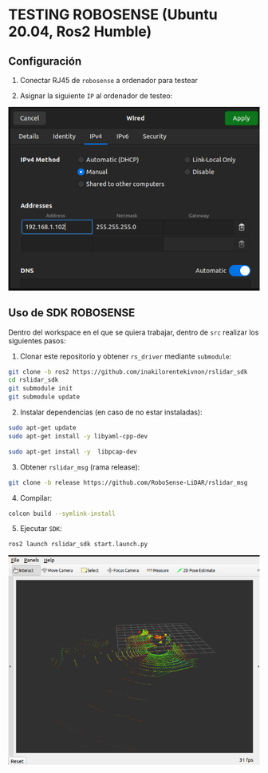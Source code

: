 # TESTING ROBOSENSE (Ubuntu 20.04, Ros2 Humble)


## Configuración 

1. Conectar RJ45 de `robosense` a ordenador para testear

2. Asignar la siguiente `IP` al ordenador de testeo:

![ConfigROBOSENSE](img/configROBOSENSE.png)



## Uso de SDK ROBOSENSE

Dentro del workspace en el que se quiera trabajar, dentro de `src` realizar los siguientes pasos:

1. Clonar este repositorio y obtener `rs_driver` mediante `submodule`:

```sh
git clone -b ros2 https://github.com/inakilorentekivnon/rslidar_sdk 
cd rslidar_sdk
git submodule init
git submodule update
```


2. Instalar dependencias (en caso de no estar instaladas):

```sh
sudo apt-get update
sudo apt-get install -y libyaml-cpp-dev
```


```sh
sudo apt-get install -y  libpcap-dev
```

3. Obtener `rslidar_msg` (rama release):

```sh
git clone -b release https://github.com/RoboSense-LiDAR/rslidar_msg
```
4. Compilar:

```sh
colcon build --symlink-install
```

5. Ejecutar `SDK`:

```sh
ros2 launch rslidar_sdk start.launch.py
```

![startROBOSENSE](img/startROBOSENSE.png)